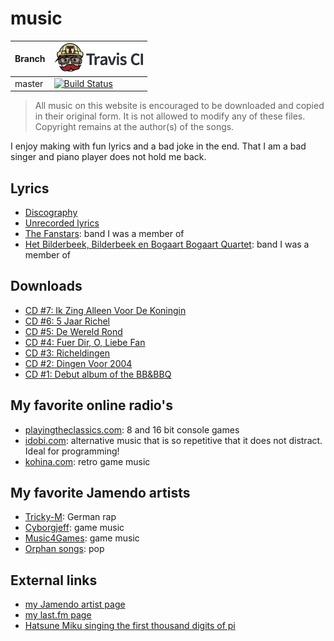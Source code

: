 # music

Branch|[![Travis CI logo](TravisCI.png)](https://travis-ci.org)
---|---
master|[![Build Status](https://travis-ci.org/richelbilderbeek/music.svg?branch=master)](https://travis-ci.org/richelbilderbeek/music)

> All music on this website is encouraged to be downloaded and copied in their original form.
> It is not allowed to modify any of these files.
> Copyright remains at the author(s) of the songs.

I enjoy making with fun lyrics and a bad joke in the end.
That I am a bad singer and piano player does not hold me back.

## Lyrics

 * [Discography](Discography.md)
 * [Unrecorded lyrics](UnrecordedLyrics.md)
 * [The Fanstars](TheFanstars.md): band I was a member of
 * [Het Bilderbeek, Bilderbeek en Bogaart Bogaart Quartet](Quartet.md): band I was a member of

## Downloads

 * [CD #7: Ik Zing Alleen Voor De Koningin](https://github.com/richelbilderbeek/IkZingAlleenVoorDeKoningin)
 * [CD #6: 5 Jaar Richel](https://github.com/richelbilderbeek/VijfJaarRichel)
 * [CD #5: De Wereld Rond](https://github.com/richelbilderbeek/DeWereldRond)
 * [CD #4: Fuer Dir, O, Liebe Fan](https://github.com/richelbilderbeek/FuerDirOLiebeFan)
 * [CD #3: Richeldingen](https://github.com/richelbilderbeek/Richeldingen)
 * [CD #2: Dingen Voor 2004](https://github.com/richelbilderbeek/DingenVoor2004)
 * [CD #1: Debut album of the BB&BBQ](https://github.com/richelbilderbeek/Quartet)

## My favorite online radio's

 * [playingtheclassics.com](http://playingtheclassics.com): 8 and 16 bit console games
 * [idobi.com](http://idobi.com): alternative music that is so repetitive that it does not distract. Ideal for programming!
 * [kohina.com](http://www.kohina.com/): retro game music

## My favorite Jamendo artists

 * [Tricky-M](http://www.trickym.de.tl): German rap
 * [Cyborgjeff](http://www.studio-quena.be/cyborgjeff/blog): game music
 * [Music4Games](http://licensetothrillmusic.com): game music
 * [Orphan songs](http://www.orphansongs.com): pop

## External links

 * [my Jamendo artist page](http://www.jamendo.com/en/artist/Richel_Bilderbeek)
 * [my last.fm page](http://www.last.fm/music/Richel+Bilderbeek)
 * [Hatsune Miku singing the first thousand digits of pi](https://www.youtube.com/watch?v=TRR0H5NNfKs)
